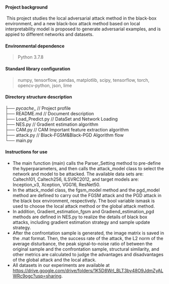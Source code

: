 #### Project background

​   This project studies the local adversarial attack method in the black-box environment, and a new black-box attack method based on local interpretability model is proposed to generate adversarial examples, and is appied to different networks and datasets.

#### Environmental dependence

> Python 3.7.8

#### Standard library configuration

> numpy, tensorflow, pandas, matplotlib, scipy, tensorflow, torch, opencv-python, json, lime

#### Directory structure description
├── _pycache__                  // Project profile           
├── README.md              // Document description           
├── Load_Predict.py          // DataSet and Network Loading           
├── NES.py						// Gradient estimation algorithm           
├── CAM.py					  // CAM Important feature extraction algorithm           
├── attack.py					 // Black-FGSM&Black-PGD Algorithm flow         
└── main.py				                 

#### Instructions for use

- The main function (main) calls the Parser_Setting method to pre-define the hyperparameters, and then calls the attack_model class to select the network and model to be attacked. The available data sets are: Caltech101, Caltech256, ILSVRC2012, and target models are: Inception_v3, Xception, VGG16, ResNet50.
- In the attack_model class, the fgsm_model method and the pgd_model method are defined to carry out the FGSM attack and the PGD attack in the black box environment, respectively. The bool variable ismask is used to choose the local attack method or the global attack method.
- In addition, Gradient_estimation_fgsm and Gradiend_estimation_pgd methods are defined in NES.py to realize the details of black box attacks, including gradient estimation strategy and sample update strategy.
- After the confrontation sample is generated, the image matrix is saved in the .mat format. Then, the success rate of the attack, the L2 norm of the average disturbance, the peak signal-to-noise ratio of between the original sample and the confrontation sample, structural similarity, and other metrics are calculated to judge the advantages and disadvantages of the global attack and the local attack.
- All datasets in our experiments are available at https://drive.google.com/drive/folders/1K5D8Wrl_BLT3by48O9JdmZyALWRc9ogc?usp=sharing.
